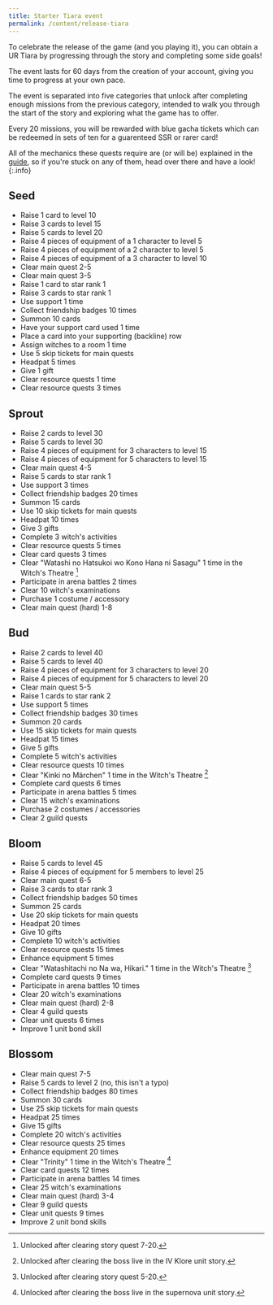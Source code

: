 ```yaml
---
title: Starter Tiara event
permalink: /content/release-tiara
---
```


To celebrate the release of the game (and you playing it), you can obtain a UR
Tiara by progressing through the story and completing some side goals!

The event lasts for 60 days from the creation of your account, giving you time
to progress at your own pace.

The event is separated into five categories that unlock after completing enough
missions from the previous category, intended to walk you through the start of
the story and exploring what the game has to offer.

Every 20 missions, you will be rewarded with blue gacha tickets which can be
redeemed in sets of ten for a guarenteed SSR or rarer card!

All of the mechanics these quests require are (or will be) explained in the
[guide](../guide/faq), so if you're stuck on any of them, head over there and
have a look!
{:.info}

## Seed

- Raise 1 card to level 10
- Raise 3 cards to level 15
- Raise 5 cards to level 20
- Raise 4 pieces of equipment of a 1 character to level 5
- Raise 4 pieces of equipment of a 2 character to level 5
- Raise 4 pieces of equipment of a 3 character to level 10
- Clear main quest 2-5
- Clear main quest 3-5
- Raise 1 card to star rank 1
- Raise 3 cards to star rank 1
- Use support 1 time
- Collect friendship badges 10 times
- Summon 10 cards
- Have your support card used 1 time
- Place a card into your supporting (backline) row
- Assign witches to a room 1 time
- Use 5 skip tickets for main quests
- Headpat 5 times
- Give 1 gift
- Clear resource quests 1 time
- Clear resource quests 3 times

## Sprout

- Raise 2 cards to level 30
- Raise 5 cards to level 30
- Raise 4 pieces of equipment for 3 characters to level 15
- Raise 4 pieces of equipment for 5 characters to level 15
- Clear main quest 4-5
- Raise 5 cards to star rank 1
- Use support 3 times
- Collect friendship badges 20 times
- Summon 15 cards
- Use 10 skip tickets for main quests
- Headpat 10 times
- Give 3 gifts
- Complete 3 witch's activities
- Clear resource quests 5 times
- Clear card quests 3 times
- Clear "Watashi no Hatsukoi wo Kono Hana ni Sasagu" 1 time in the Witch's Theatre [^1]
- Participate in arena battles 2 times
- Clear 10 witch's examinations
- Purchase 1 costume / accessory
- Clear main quest (hard) 1-8

[^1]: Unlocked after clearing story quest 7-20.

## Bud

- Raise 2 cards to level 40
- Raise 5 cards to level 40
- Raise 4 pieces of equipment for 3 characters to level 20
- Raise 4 pieces of equipment for 5 characters to level 20
- Clear main quest 5-5
- Raise 1 cards to star rank 2
- Use support 5 times
- Collect friendship badges 30 times
- Summon 20 cards
- Use 15 skip tickets for main quests
- Headpat 15 times
- Give 5 gifts
- Complete 5 witch's activities
- Clear resource quests 10 times
- Clear "Kinki no Märchen" 1 time in the Witch's Theatre [^2]
- Complete card quests 6 times
- Participate in arena battles 5 times
- Clear 15 witch's examinations
- Purchase 2 costumes / accessories
- Clear 2 guild quests

[^2]: Unlocked after clearing the boss live in the IV Klore unit story.

## Bloom

- Raise 5 cards to level 45
- Raise 4 pieces of equipment for 5 members to level 25
- Clear main quest 6-5
- Raise 3 cards to star rank 3
- Collect friendship badges 50 times
- Summon 25 cards
- Use 20 skip tickets for main quests
- Headpat 20 times
- Give 10 gifts
- Complete 10 witch's activities
- Clear resource quests 15 times
- Enhance equipment 5 times
- Clear "Watashitachi no Na wa, Hikari." 1 time in the Witch's Theatre [^3]
- Complete card quests 9 times
- Participate in arena battles 10 times
- Clear 20 witch's examinations
- Clear main quest (hard) 2-8
- Clear 4 guild quests
- Clear unit quests 6 times
- Improve 1 unit bond skill

[^3]: Unlocked after clearing story quest 5-20.

## Blossom

- Clear main quest 7-5
- Raise 5 cards to level 2 (no, this isn't a typo)
- Collect friendship badges 80 times
- Summon 30 cards
- Use 25 skip tickets for main quests
- Headpat 25 times
- Give 15 gifts
- Complete 20 witch's activities
- Clear resource quests 25 times
- Enhance equipment 20 times
- Clear "Trinity" 1 time in the Witch's Theatre [^4]
- Clear card quests 12 times
- Participate in arena battles 14 times
- Clear 25 witch's examinations
- Clear main quest (hard) 3-4
- Clear 9 guild quests
- Clear unit quests 9 times
- Improve 2 unit bond skills

[^4]: Unlocked after clearing the boss live in the supernova unit story.
